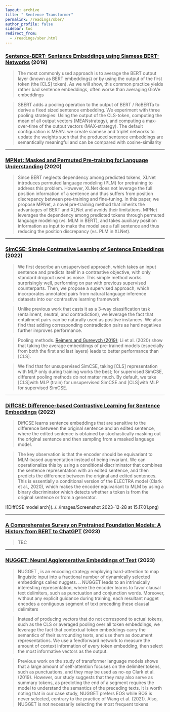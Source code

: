 ```yaml
---
layout: archive
title: " Sentence Transformer"
permalink: /readings/sber/
author_profile: false
sidebar: toc
redirect_from:
  - /readings/sber.html
---
```



### [Sentence-BERT: Sentence Embeddings using Siamese BERT-Networks](https://arxiv.org/pdf/1908.10084.pdf) (2019)

> The most commonly
used approach is to average the BERT output layer
(known as BERT embeddings) or by using the output of the first token (the [CLS] token). As we
will show, this common practice yields rather bad
sentence embeddings, often worse than averaging
GloVe embeddings 

> SBERT adds a pooling operation to the output
of BERT / RoBERTa to derive a fixed sized sentence embedding.
We experiment with three pooling strategies: Using the output of the CLS-token,
computing the mean of all output vectors (MEANstrategy), and computing a max-over-time of the
output vectors (MAX-strategy). The default configuration is MEAN.
we create siamese and triplet networks to update the weights such that the produced
sentence embeddings are semantically meaningful
and can be compared with cosine-similarity


---
### [MPNet: Masked and Permuted Pre-training for Language Understanding](https://proceedings.neurips.cc/paper_files/paper/2020/file/c3a690be93aa602ee2dc0ccab5b7b67e-Paper.pdf) (2020)

> Since BERT neglects dependency among
predicted tokens, XLNet introduces permuted language modeling (PLM) for pretraining to address this problem. However, XLNet does not leverage the full
position information of a sentence and thus suffers from position discrepancy
between pre-training and fine-tuning. In this paper, we propose MPNet, a novel
pre-training method that inherits the advantages of BERT and XLNet and avoids
their limitations. MPNet leverages the dependency among predicted tokens through
permuted language modeling (vs. MLM in BERT), and takes auxiliary position
information as input to make the model see a full sentence and thus reducing the
position discrepancy (vs. PLM in XLNet).


---
### [SimCSE: Simple Contrastive Learning of Sentence Embeddings](https://arxiv.org/pdf/2104.08821.pdf) (2022)

> We first describe an unsupervised approach,
which takes an input sentence and predicts
itself in a contrastive objective, with only
standard dropout used as noise. This simple
method works surprisingly well, performing
on par with previous supervised counterparts.
Then, we propose a supervised approach, which incorporates annotated
pairs from natural language inference datasets
into our contrastive learning framework

> Unlike previous work that casts
it as a 3-way classification task (entailment, neutral, and contradiction), we leverage the fact that
entailment pairs can be naturally used as positive
instances. We also find that adding corresponding contradiction pairs as hard negatives further
improves performance.

> Pooling methods. [Reimers and Gurevych (2019)](#sentence-bert-sentence-embeddings-using-siamese-bert-networks-2019);
Li et al. (2020) show that taking the average embeddings of pre-trained models (especially from
both the first and last layers) leads to better performance than [CLS].

> We find
that for unsupervised SimCSE, taking [CLS] representation with MLP only during training works
the best; for supervised SimCSE, different pooling
methods do not matter much. By default, we take
[CLS]with MLP (train) for unsupervised SimCSE
and [CLS]with MLP for supervised SimCSE.


---
### [DiffCSE: Difference-based Contrastive Learning for Sentence Embeddings](https://arxiv.org/abs/2204.10298) (2022)

> DiffCSE learns sentence
embeddings that are sensitive to the difference
between the original sentence and an edited
sentence, where the edited sentence is obtained by stochastically masking out the original sentence and then sampling from a masked
language model. 

> The key observation is that the
encoder should be equivariant to MLM-based augmentation instead of being invariant. We can operationalize this by using a conditional discriminator
that combines the sentence representation with an
edited sentence, and then predicts the difference
between the original and edited sentences. This
is essentially a conditional version of the ELECTRA model (Clark et al., 2020), which makes the
encoder equivariant to MLM by using a binary discriminator which detects whether a token is from
the original sentence or from a generator.

![DiffCSE model arch](../../images/Screenshot 2023-12-28 at 15.17.01.png)

---
### [A Comprehensive Survey on Pretrained Foundation Models: A History from BERT to ChatGPT](https://arxiv.org/pdf/2302.09419.pdf) (2023)

> TBC

---
### [NUGGET: Neural Agglomerative Embeddings of Text](https://proceedings.mlr.press/v202/qin23a/qin23a.pdf) (2023)

> NUGGET , is an encoding strategy employing
hard-attention to map linguistic input into a fractional number of dynamically selected embeddings called nuggets.
..
NUGGET leads to an intrinsically interesting representation,
where the encoder learns to favor clausal text delimiters,
such as punctuation and conjunction words. Moreover, without any explicit guidance during training, each resultant
nugget encodes a contiguous segment of text preceding
these clausal delimiters

> Instead of producing vectors that do not correspond to actual tokens, such as the CLS or averaged pooling over all
token embeddings, we leverage the fact that contextual token embeddings carry the semantics of their surrounding
texts, and use them as document representations. We use
a feedforward network to measure the amount of context
information of every token embedding, then select the most
informative vectors as the output.

> Previous work
on the study of transformer language models shows that
a large amount of self-attention focuses on the delimiter
tokens, such as punctuations, and they may be used as no-op
Clark et al. (2019). However, our study suggests that they
may also serve as summary tokens, as predicting the end of
a segment requires the model to understand the semantics
of the preceding texts.
It is worth noting that in our case study, NUGGET prefers
EOS while BOS is never selected, contrary to the practice
of Wang et al. (2021). Also, NUGGET is not necessarily
selecting the most frequent tokens